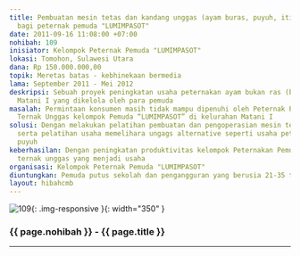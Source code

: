 ```yaml
---
title: Pembuatan mesin tetas dan kandang unggas (ayam buras, puyuh, itik) serta pembudidayaan
  bagi peternak pemuda "LUMIMPASOT"
date: 2011-09-16 11:08:00 +07:00
nohibah: 109
inisiator: Kelompok Peternak Pemuda "LUMIMPASOT"
lokasi: Tomohon, Sulawesi Utara
dana: Rp 150.000.000,00
topik: Meretas batas - kebhinekaan bermedia
lama: September 2011 - Mei 2012
deskripsi: Sebuah proyek peningkatan usaha peternakan ayam bukan ras (buras) di Kelurahan
  Matani I yang dikelola oleh para pemuda
masalah: Permintaan konsumen masih tidak mampu dipenuhi oleh Peternak Pemuda Produksi
  Ternak Unggas kelompok Pemuda “LUMIMPASOT” di kelurahan Matani I
solusi: Dengan melakukan pelatihan pembuatan dan pengoperasian mesin tetas sederhana,
  serta pelatihan usaha memelihara ungags alternative seperti usaha peternakan burung
  puyuh
keberhasilan: Dengan peningkatan produktivitas kelompok Peternakan Pemuda serta jumlah
  ternak unggas yang menjadi usaha
organisasi: Kelompok Peternak Pemuda "LUMIMPASOT"
diuntungkan: Pemuda putus sekolah dan pengangguran yang berusia 21-35 tahun
layout: hibahcmb
---
```


![109](/static/img/hibahcmb/109.png){: .img-responsive }{: width="350" }

### {{ page.nohibah }} - {{ page.title }}

---
